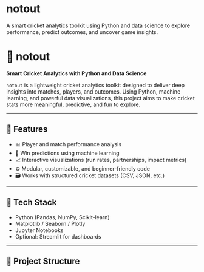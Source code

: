 # notout
A smart cricket analytics toolkit using Python and data science to explore performance, predict outcomes, and uncover game insights.
# 🏏 notout

**Smart Cricket Analytics with Python and Data Science**

`notout` is a lightweight cricket analytics toolkit designed to deliver deep insights into matches, players, and outcomes. Using Python, machine learning, and powerful data visualizations, this project aims to make cricket stats more meaningful, predictive, and fun to explore.

---

## 🚀 Features

- 📊 Player and match performance analysis
- 🧠 Win predictions using machine learning
- 📈 Interactive visualizations (run rates, partnerships, impact metrics)
- ⚙️ Modular, customizable, and beginner-friendly code
- 🗃️ Works with structured cricket datasets (CSV, JSON, etc.)

---

## 🔧 Tech Stack

- Python (Pandas, NumPy, Scikit-learn)
- Matplotlib / Seaborn / Plotly
- Jupyter Notebooks
- Optional: Streamlit for dashboards

---

## 📁 Project Structure

